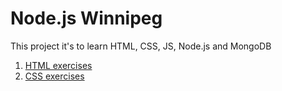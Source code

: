 # Node.js Winnipeg

This project it's to learn HTML, CSS, JS, Node.js and MongoDB

1. [HTML exercises](html)
  2. [CSS  exercises](css)
